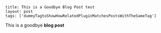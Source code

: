 ```
title: This is a Goodbye Blog Post test
layout: post
tags: ['dummyTagtoShowHowRelatedPluginMatchesPostsWithTheSameTag']
```

This is a goodbye **blog post**